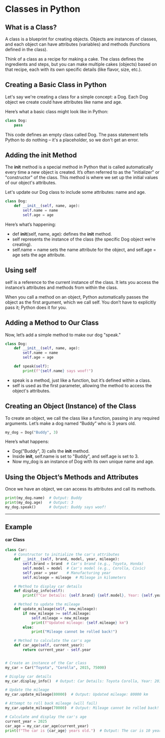 # Classes in Python

## What is a Class?

A class is a blueprint for creating objects. Objects are instances of classes, and each object can have attributes (variables) and methods (functions defined in the class).

Think of a class as a recipe for making a cake. The class defines the ingredients and steps, but you can make multiple cakes (objects) based on that recipe, each with its own specific details (like flavor, size, etc.).

## Creating a Basic Class in Python

Let's say we're creating a class for a simple concept: a Dog. Each Dog object we create could have attributes like name and age.

Here’s what a basic class might look like in Python:
```python
class Dog:
    pass
```
This code defines an empty class called Dog. The pass statement tells Python to do nothing – it's a placeholder, so we don't get an error.

## Adding the __init__ Method
The __init__ method is a special method in Python that is called automatically every time a new object is created. It’s often referred to as the "initializer" or "constructor" of the class. This method is where we set up the initial values of our object's attributes.

Let's update our Dog class to include some attributes: name and age.
```python
class Dog:
    def __init__(self, name, age):
        self.name = name
        self.age = age
```
Here’s what’s happening:

- def __init__(self, name, age): defines the __init__ method.
- self represents the instance of the class (the specific Dog object we’re creating).
- self.name = name sets the name attribute for the object, and self.age = age sets the age attribute.

## Using self
self is a reference to the current instance of the class. It lets you access the instance’s attributes and methods from within the class.

When you call a method on an object, Python automatically passes the object as the first argument, which we call self. You don’t have to explicitly pass it; Python does it for you.

## Adding a Method to Our Class
Now, let’s add a simple method to make our dog "speak."
```python
class Dog:
    def __init__(self, name, age):
        self.name = name
        self.age = age

    def speak(self):
        print(f"{self.name} says woof!")
```
- speak is a method, just like a function, but it’s defined within a class.
- self is used as the first parameter, allowing the method to access the object's attributes.

## Creating an Object (Instance) of the Class
To create an object, we call the class like a function, passing in any required arguments. Let’s make a dog named “Buddy” who is 3 years old.
```python
my_dog = Dog("Buddy", 3)
```
Here’s what happens:

- Dog("Buddy", 3) calls the __init__ method.
- Inside __init__, self.name is set to "Buddy", and self.age is set to 3.
- Now my_dog is an instance of Dog with its own unique name and age.

## Using the Object’s Methods and Attributes
Once we have an object, we can access its attributes and call its methods.
```python
print(my_dog.name)  # Output: Buddy
print(my_dog.age)   # Output: 3
my_dog.speak()      # Output: Buddy says woof!
```
---
## Example
#### car Class
```python
class Car:
    # Constructor to initialize the car's attributes
    def __init__(self, brand, model, year, mileage):
        self.brand = brand  # Car's brand (e.g., Toyota, Honda)
        self.model = model  # Car's model (e.g., Corolla, Civic)
        self.year = year    # Manufacturing year
        self.mileage = mileage  # Mileage in kilometers

    # Method to display car details
    def display_info(self):
        print(f"Car Details: {self.brand} {self.model}, Year: {self.year}, Mileage: {self.mileage} km")

    # Method to update the mileage
    def update_mileage(self, new_mileage):
        if new_mileage >= self.mileage:
            self.mileage = new_mileage
            print(f"Updated mileage: {self.mileage} km")
        else:
            print("Mileage cannot be rolled back!")

    # Method to calculate the car's age
    def car_age(self, current_year):
        return current_year - self.year


# Create an instance of the Car class
my_car = Car("Toyota", "Corolla", 2015, 75000)

# Display car details
my_car.display_info()  # Output: Car Details: Toyota Corolla, Year: 2015, Mileage: 75000 km

# Update the mileage
my_car.update_mileage(80000)  # Output: Updated mileage: 80000 km

# Attempt to roll back mileage (will fail)
my_car.update_mileage(70000)  # Output: Mileage cannot be rolled back!

# Calculate and display the car's age
current_year = 2025
car_age = my_car.car_age(current_year)
print(f"The car is {car_age} years old.")  # Output: The car is 10 years old.
```
